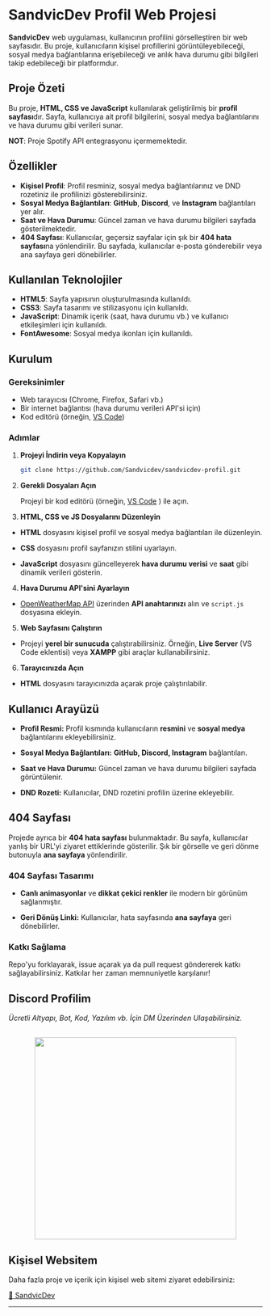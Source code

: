 # SandvicDev Profil Web Projesi

**SandvicDev** web uygulaması, kullanıcının profilini görselleştiren bir web sayfasıdır. Bu proje, kullanıcıların kişisel profillerini görüntüleyebileceği, sosyal medya bağlantılarına erişebileceği ve anlık hava durumu gibi bilgileri takip edebileceği bir platformdur.

## Proje Özeti

Bu proje, **HTML, CSS ve JavaScript** kullanılarak geliştirilmiş bir **profil sayfası**dır. Sayfa, kullanıcıya ait profil bilgilerini, sosyal medya bağlantılarını ve hava durumu gibi verileri sunar.

**NOT**: Proje Spotify API entegrasyonu içermemektedir.

## Özellikler

- **Kişisel Profil**: Profil resminiz, sosyal medya bağlantılarınız ve DND rozetiniz ile profilinizi gösterebilirsiniz.
- **Sosyal Medya Bağlantıları**: **GitHub**, **Discord**, ve **Instagram** bağlantıları yer alır.
- **Saat ve Hava Durumu**: Güncel zaman ve hava durumu bilgileri sayfada gösterilmektedir.
- **404 Sayfası**: Kullanıcılar, geçersiz sayfalar için şık bir **404 hata sayfası**na yönlendirilir. Bu sayfada, kullanıcılar e-posta gönderebilir veya ana sayfaya geri dönebilirler.

## Kullanılan Teknolojiler

- **HTML5**: Sayfa yapısının oluşturulmasında kullanıldı.
- **CSS3**: Sayfa tasarımı ve stilizasyonu için kullanıldı.
- **JavaScript**: Dinamik içerik (saat, hava durumu vb.) ve kullanıcı etkileşimleri için kullanıldı.
- **FontAwesome**: Sosyal medya ikonları için kullanıldı.

## Kurulum

### Gereksinimler

- Web tarayıcısı (Chrome, Firefox, Safari vb.)
- Bir internet bağlantısı (hava durumu verileri API'si için)
- Kod editörü (örneğin, [VS Code](https://code.visualstudio.com/))

### Adımlar

1. **Projeyi İndirin veya Kopyalayın**

   ```bash
   git clone https://github.com/Sandvicdev/sandvicdev-profil.git

2. **Gerekli Dosyaları Açın**

   Projeyi bir kod editörü (örneğin, [VS Code](https://code.visualstudio.com/)
) ile açın.


3. **HTML, CSS ve JS Dosyalarını Düzenleyin**

- **HTML** dosyasını kişisel profil ve sosyal medya bağlantıları ile düzenleyin.

- **CSS** dosyasını profil sayfanızın stilini uyarlayın.

- **JavaScript** dosyasını güncelleyerek **hava durumu verisi** ve **saat** gibi dinamik verileri gösterin.

4. **Hava Durumu API'sini Ayarlayın**

- [OpenWeatherMap API](https://openweathermap.org/api) üzerinden **API anahtarınızı** alın ve `script.js` dosyasına ekleyin.

5. **Web Sayfasını Çalıştırın**

- Projeyi **yerel bir sunucuda** çalıştırabilirsiniz. Örneğin, **Live Server** (VS Code eklentisi) veya **XAMPP** gibi araçlar kullanabilirsiniz.

6. **Tarayıcınızda Açın**

- **HTML** dosyasını tarayıcınızda açarak proje çalıştırılabilir.

## Kullanıcı Arayüzü

- **Profil Resmi:** Profil kısmında kullanıcıların **resmini** ve **sosyal medya** bağlantılarını ekleyebilirsiniz.

- **Sosyal Medya Bağlantıları:** **GitHub, Discord, Instagram** bağlantıları.

- **Saat ve Hava Durumu:** Güncel zaman ve hava durumu bilgileri sayfada görüntülenir.

- **DND Rozeti:** Kullanıcılar, DND rozetini profilin üzerine ekleyebilir.

## 404 Sayfası

Projede ayrıca bir **404 hata sayfası** bulunmaktadır. Bu sayfa, kullanıcılar yanlış bir URL'yi ziyaret ettiklerinde gösterilir. Şık bir görselle ve geri dönme butonuyla **ana sayfaya** yönlendirilir.

### 404 Sayfası Tasarımı

- **Canlı animasyonlar** ve **dikkat çekici renkler** ile modern bir görünüm sağlanmıştır.

- **Geri Dönüş Linki:** Kullanıcılar, hata sayfasında **ana sayfaya** geri dönebilirler.

### Katkı Sağlama

Repo'yu forklayarak, issue açarak ya da pull request göndererek katkı sağlayabilirsiniz. Katkılar her zaman memnuniyetle karşılanır!

## Discord Profilim
*Ücretli Altyapı, Bot, Kod, Yazılım vb. İçin DM Üzerinden Ulaşabilirsiniz.*

<h2 align="center">
 <a href="https://discord.com/users/754497550483980328"><img  width="400px" src="https://lanyard.kyrie25.dev/api/1316187326246027305?decoration=true&useDisplayName=true&animationDuration=2s&waveColor=3256a8&imgStyle=square&imgBorderRadius=16px&bg=DD272700&idle"></a>


## Kişisel Websitem
Daha fazla proje ve içerik için kişisel web sitemi ziyaret edebilirsiniz:

[🔗 SandvicDev ](https://www.sandvicdev.xyz/)  

---


























